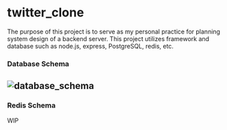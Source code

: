 # twitter_clone
The purpose of this project is to serve as my personal practice for planning system design of a backend server. This project utilizes framework and database such as node.js, express, PostgreSQL, redis, etc.
### Database Schema
![database_schema](https://github.com/Libright1558/twitter_clone/assets/19789411/eeb9c079-d0d3-40f1-a606-3a2b7f5b0f99)
---
### Redis Schema
WIP
